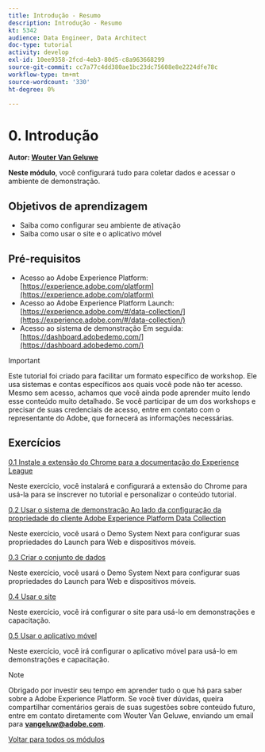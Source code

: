 ```yaml
---
title: Introdução - Resumo
description: Introdução - Resumo
kt: 5342
audience: Data Engineer, Data Architect
doc-type: tutorial
activity: develop
exl-id: 10ee9358-2fcd-4eb3-80d5-c8a963668299
source-git-commit: cc7a77c4dd380ae1bc23dc75608e8e2224dfe78c
workflow-type: tm+mt
source-wordcount: '330'
ht-degree: 0%

---
```


# 0. Introdução

**Autor: [Wouter Van Geluwe](https://www.linkedin.com/in/woutervangeluwe/)**

**Neste módulo**, você configurará tudo para coletar dados e acessar o ambiente de demonstração.

## Objetivos de aprendizagem

- Saiba como configurar seu ambiente de ativação
- Saiba como usar o site e o aplicativo móvel

## Pré-requisitos

- Acesso ao Adobe Experience Platform: [https://experience.adobe.com/platform](https://experience.adobe.com/platform)
- Acesso ao Adobe Experience Platform Launch: [https://experience.adobe.com/#/data-collection/](https://experience.adobe.com/#/data-collection/)
- Acesso ao sistema de demonstração Em seguida: [https://dashboard.adobedemo.com/](https://dashboard.adobedemo.com/)

>[!IMPORTANT]
>
>Este tutorial foi criado para facilitar um formato específico de workshop. Ele usa sistemas e contas específicos aos quais você pode não ter acesso. Mesmo sem acesso, achamos que você ainda pode aprender muito lendo esse conteúdo muito detalhado. Se você participar de um dos workshops e precisar de suas credenciais de acesso, entre em contato com o representante do Adobe, que fornecerá as informações necessárias.


## Exercícios

[0.1 Instale a extensão do Chrome para a documentação do Experience League](./ex1.md)

Neste exercício, você instalará e configurará a extensão do Chrome para usá-la para se inscrever no tutorial e personalizar o conteúdo tutorial.

[0.2 Usar o sistema de demonstração Ao lado da configuração da propriedade do cliente Adobe Experience Platform Data Collection](./ex2.md)

Neste exercício, você usará o Demo System Next para configurar suas propriedades do Launch para Web e dispositivos móveis.

[0.3 Criar o conjunto de dados](./ex3.md)

Neste exercício, você usará o Demo System Next para configurar suas propriedades do Launch para Web e dispositivos móveis.

[0.4 Usar o site](./ex4.md)

Neste exercício, você irá configurar o site para usá-lo em demonstrações e capacitação.

[0.5 Usar o aplicativo móvel](./ex5.md)

Neste exercício, você irá configurar o aplicativo móvel para usá-lo em demonstrações e capacitação.

>[!NOTE]
>
>Obrigado por investir seu tempo em aprender tudo o que há para saber sobre a Adobe Experience Platform. Se você tiver dúvidas, queira compartilhar comentários gerais de suas sugestões sobre conteúdo futuro, entre em contato diretamente com Wouter Van Geluwe, enviando um email para **vangeluw@adobe.com**.

[Voltar para todos os módulos](../../overview.md)
